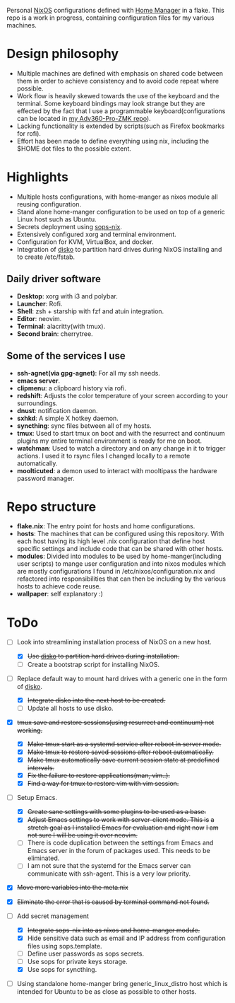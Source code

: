 Personal [NixOS] configurations defined with [Home Manager] in a flake.
This repo is a work in progress, containing configuration files for my
various machines.

# Design philosophy
- Multiple machines are defined with emphasis on shared code between them
in order to achieve consistency and to avoid code repeat where possible.
- Work flow is heavily skewed towards the use of the keyboard and the terminal.
Some keyboard bindings may look strange but they are effected by the fact
that I use a programmable keyboard(configurations can be located in
[my Adv360-Pro-ZMK repo]).
- Lacking functionality is extended by scripts(such as Firefox bookmarks for rofi).
- Effort has been made to define everything using nix, including the $HOME
dot files to the possible extent.

# Highlights
- Multiple hosts configurations, with home-manger as nixos module
  all reusing configuration.
- Stand alone home-manger configuration to be used on top of a
  generic Linux host such as Ubuntu.
- Secrets deployment using [sops-nix].
- Extensively configured xorg and terminal environment.
- Configuration for KVM, VirtualBox, and docker.
- Integration of [disko] to partition hard drives during NixOS installing
  and to create /etc/fstab.

## Daily driver software
- **Desktop**: xorg with i3 and polybar.
- **Launcher**: Rofi.
- **Shell**: zsh + starship with fzf and atuin integration.
- **Editor**: neovim.
- **Terminal**: alacritty(with tmux).
- **Second brain**: cherrytree.

## Some of the services I use
- **ssh-agnet(via gpg-agnet)**: For all my ssh needs.
- **emacs server**.
- **clipmenu**: a clipboard history via rofi.
- **redshift**: Adjusts the color temperature of your screen according to your surroundings.
- **dnust**: notification daemon.
- **sxhkd**: A simple X hotkey daemon.
- **syncthing**: sync files between all of my hosts.
- **tmux**: Used to start tmux on boot and with the resurrect and continuum
            plugins my entire terminal environment is ready for me on boot.
- **watchman**: Used to watch a directory and on any change in it to trigger actions.
  I used it to rsync files I changed locally to a remote automatically.
- **moolticuted**: a demon used to interact with mooltipass the hardware password manager.

# Repo structure
- **flake.nix**: The entry point for hosts and home configurations.
- **hosts**: The machines that can be configured using this repository. With each
host having its high level .nix configuration that define host specific settings
and include code that can be shared with other hosts.
- **modules**: Divided into modules to be used by home-manger(including user scripts)
to mange user configuration and into nixos modules which are mostly configurations
I found in /etc/nixos/configuration.nix and refactored into responsibilities that can
then be including by the various hosts to achieve code reuse.
- **wallpaper**: self explanatory :)

# ToDo
- [ ] Look into streamlining installation process of NixOS on a new host.
  - [x] ~~Use [disko] to partition hard drives during installation.~~
  - [ ] Create a bootstrap script for installing NixOS.
- [ ] Replace default way to mount hard drives with a generic one in the form of [disko].
  - [x] ~~Integrate disko into the next host to be created.~~
  - [ ] Update all hosts to use disko.
- [x] ~~tmux save and restore sessions(using resurrect and continuum) not working.~~
  - [x] ~~Make tmux start as a systemd service after reboot in server mode.~~
  - [x] ~~Make tmux to restore saved sessions after reboot automatically.~~
  - [x] ~~Make tmux automatically save current session state at predefined intervals.~~
  - [x] ~~Fix the failure to restore applications(man, vim..).~~
  - [x] ~~Find a way for tmux to restore vim with vim session.~~
- [ ] Setup Emacs.
  - [x] ~~Create sane settings with some plugins to be used as a base.~~
  - [x] ~~Adjust Emacs settings to work with server-client mode. This is~~
        ~~a stretch goal as I installed Emacs for evaluation and right now~~
        ~~I am not sure I will be using it over neovim.~~
  - [ ] There is code duplication between the settings from Emacs and Emacs
        server in the forum of packages used. This needs to be eliminated.
  - [ ] I am not sure that the systemd for the Emacs server can communicate
        with ssh-agent. This is a very low priority.
- [x] ~~Move more variables into the meta.nix~~
- [x] ~~Eliminate the error that is caused by terminal command not found.~~
- [ ] Add secret management
  - [x] ~~Integrate sops-nix into as nixos and home-manger module.~~
  - [x] Hide sensitive data such as email and IP address from configuration files
    using sops.template.
  - [ ] Define user passwords as sops secrets.
  - [ ] Use sops for private keys storage.
  - [x] Use sops for syncthing.

- [ ] Using standalone home-manger bring generic_linux_distro host which is
      intended for Ubuntu to be as close as possible to other hosts.


<!-- variables -->


[NixOS]: <https://nixos.org>
[Home Manager]: <https://github.com/nix-community/home-manager/>
[my Adv360-Pro-ZMK repo]: <https://github.com/p3t33/Adv360-Pro-ZMK/tree/V3.0/>
[disko]: <https://github.com/nix-community/disko>
[sops-nix]: <https://github.com/Mic92/sops-nix>
